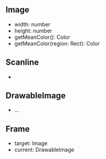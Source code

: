 
## Image
  - width: number
  - height: number
  - getMeanColor(): Color
  - getMeanColor(region: Rect): Color

## Scanline
  -

## DrawableImage
  - ...

## Frame
  - target: Image
  - current: DrawableImage

